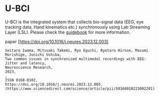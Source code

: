 # U-BCI

U-BCI is the integrated system that collects bio-signal data (EEG, eye tracking data, Hand kinematics etc.) synchronously using Lab Streaming Layer (LSL).
Please check the [guidebook](https://docs.google.com/document/d/1bhhI95ILIQAwalakF6iXgKjvT8xTE3FMfh2FEUU6zqo/edit?usp=sharing) for more information.

paper [https://doi.org/10.1016/j.neures.2023.12.003]

```
Seitaro Iwama, Mitsuaki Takemi, Ryo Eguchi, Ryotaro Hirose, Masumi Morishige, Junichi Ushiba,
Two common issues in synchronized multimodal recordings with EEG: Jitter and latency,
Neuroscience Research,
2023,
,
ISSN 0168-0102,
https://doi.org/10.1016/j.neures.2023.12.003.
(https://www.sciencedirect.com/science/article/pii/S0168010223002201)
```
